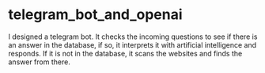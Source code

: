 # telegram_bot_and_openai
I designed a telegram bot. It checks the incoming questions to see if there is an answer in the database, if so, it interprets it with artificial intelligence and responds. If it is not in the database, it scans the websites and finds the answer from there.
